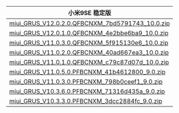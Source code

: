 | 小米9SE  稳定版    |
| ---- |
| [miui_GRUS_V12.0.2.0.QFBCNXM_7bd5791743_10.0.zip](https://hugeota.d.miui.com/V12.0.2.0.QFBCNXM/miui_GRUS_V12.0.2.0.QFBCNXM_7bd5791743_10.0.zip)    |
| [miui_GRUS_V12.0.1.0.QFBCNXM_4e2bbe6ba9_10.0.zip](https://hugeota.d.miui.com/V12.0.1.0.QFBCNXM/miui_GRUS_V12.0.1.0.QFBCNXM_4e2bbe6ba9_10.0.zip)    |
| [miui_GRUS_V11.0.3.0.QFBCNXM_5f915130e6_10.0.zip](https://hugeota.d.miui.com/V11.0.3.0.QFBCNXM/miui_GRUS_V11.0.3.0.QFBCNXM_5f915130e6_10.0.zip)    |
| [miui_GRUS_V11.0.2.0.QFBCNXM_40ad667ea3_10.0.zip](https://hugeota.d.miui.com/V11.0.2.0.QFBCNXM/miui_GRUS_V11.0.2.0.QFBCNXM_40ad667ea3_10.0.zip)    |
| [miui_GRUS_V11.0.1.0.QFBCNXM_c79c87d07d_10.0.zip](https://hugeota.d.miui.com/V11.0.1.0.QFBCNXM/miui_GRUS_V11.0.1.0.QFBCNXM_c79c87d07d_10.0.zip)    |
| [miui_GRUS_V11.0.5.0.PFBCNXM_41b4612800_9.0.zip](https://hugeota.d.miui.com/V11.0.5.0.PFBCNXM/miui_GRUS_V11.0.5.0.PFBCNXM_41b4612800_9.0.zip)    |
| [miui_GRUS_V11.0.3.0.PFBCNXM_798b0ceef1_9.0.zip](https://hugeota.d.miui.com/V11.0.3.0.PFBCNXM/miui_GRUS_V11.0.3.0.PFBCNXM_798b0ceef1_9.0.zip)    |
| [miui_GRUS_V10.3.6.0.PFBCNXM_71316d435a_9.0.zip](https://hugeota.d.miui.com/V10.3.6.0.PFBCNXM/miui_GRUS_V10.3.6.0.PFBCNXM_71316d435a_9.0.zip)    |
| [miui_GRUS_V10.3.3.0.PFBCNXM_3dcc2884fc_9.0.zip](https://hugeota.d.miui.com/V10.3.3.0.PFBCNXM/miui_GRUS_V10.3.3.0.PFBCNXM_3dcc2884fc_9.0.zip)    |
